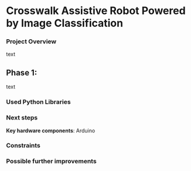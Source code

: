 # Crosswalk Assistive Robot Powered by Image Classification

### Project Overview
text 

## Phase 1:
text

### Used Python Libraries
### Next steps
**Key hardware components**: Arduino
### Constraints
### Possible further improvements
